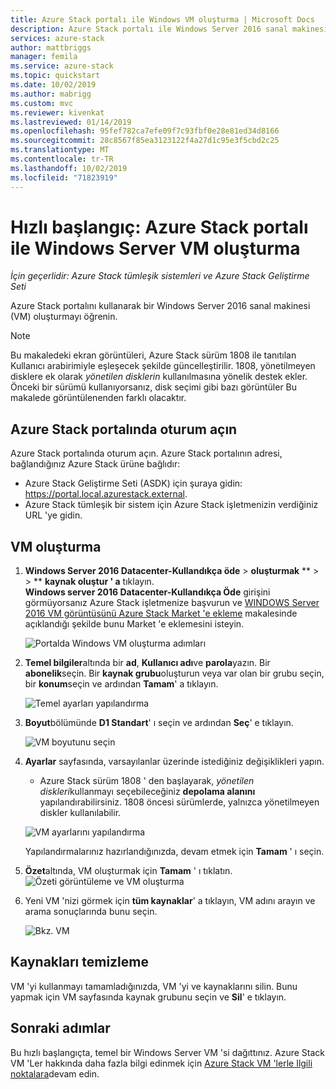 ```yaml
---
title: Azure Stack portalı ile Windows VM oluşturma | Microsoft Docs
description: Azure Stack portalı ile Windows Server 2016 sanal makinesi (VM) oluşturmayı öğrenin.
services: azure-stack
author: mattbriggs
manager: femila
ms.service: azure-stack
ms.topic: quickstart
ms.date: 10/02/2019
ms.author: mabrigg
ms.custom: mvc
ms.reviewer: kivenkat
ms.lastreviewed: 01/14/2019
ms.openlocfilehash: 95fef782ca7efe09f7c93fbf0e28e81ed34d8166
ms.sourcegitcommit: 28c8567f85ea3123122f4a27d1c95e3f5cbd2c25
ms.translationtype: MT
ms.contentlocale: tr-TR
ms.lasthandoff: 10/02/2019
ms.locfileid: "71823919"
---
```

# <a name="quickstart-create-a-windows-server-vm-with-the-azure-stack-portal"></a>Hızlı başlangıç: Azure Stack portalı ile Windows Server VM oluşturma

*İçin geçerlidir: Azure Stack tümleşik sistemleri ve Azure Stack Geliştirme Seti*

Azure Stack portalını kullanarak bir Windows Server 2016 sanal makinesi (VM) oluşturmayı öğrenin.

> [!NOTE]  
> Bu makaledeki ekran görüntüleri, Azure Stack sürüm 1808 ile tanıtılan Kullanıcı arabirimiyle eşleşecek şekilde güncelleştirilir. 1808, yönetilmeyen disklere ek olarak *yönetilen disklerin* kullanılmasına yönelik destek ekler. Önceki bir sürümü kullanıyorsanız, disk seçimi gibi bazı görüntüler Bu makalede görüntülenenden farklı olacaktır.  


## <a name="sign-in-to-the-azure-stack-portal"></a>Azure Stack portalında oturum açın

Azure Stack portalında oturum açın. Azure Stack portalının adresi, bağlandığınız Azure Stack ürüne bağlıdır:

* Azure Stack Geliştirme Seti (ASDK) için şuraya gidin: https://portal.local.azurestack.external.
* Azure Stack tümleşik bir sistem için Azure Stack işletmenizin verdiğiniz URL 'ye gidin.

## <a name="create-a-vm"></a>VM oluşturma

1. **Windows Server 2016 Datacenter-Kullandıkça öde** > **oluşturmak** ** >  > ** **kaynak oluştur ' a** tıklayın. <br> **Windows server 2016 Datacenter-Kullandıkça Öde** girişini görmüyorsanız Azure Stack işletmenize başvurun ve [WINDOWS Server 2016 VM görüntüsünü Azure Stack Market 'e ekleme](../operator/azure-stack-create-and-publish-marketplace-item.md) makalesinde açıklandığı şekilde bunu Market 'e eklemesini isteyin.

    ![Portalda Windows VM oluşturma adımları](media/azure-stack-quick-windows-portal/image01.png)

2. **Temel bilgiler**altında bir **ad**, **Kullanıcı adı**ve **parola**yazın. Bir **abonelik**seçin. Bir **kaynak grubu**oluşturun veya var olan bir grubu seçin, bir **konum**seçin ve ardından **Tamam**' a tıklayın.

    ![Temel ayarları yapılandırma](media/azure-stack-quick-windows-portal/image02.png)

3. **Boyut**bölümünde **D1 Standart**' ı seçin ve ardından **Seç**' e tıklayın.  

    ![VM boyutunu seçin](media/azure-stack-quick-windows-portal/image03.png)

4. **Ayarlar** sayfasında, varsayılanlar üzerinde istediğiniz değişiklikleri yapın.
   - Azure Stack sürüm 1808 ' den başlayarak, *yönetilen diskleri*kullanmayı seçebileceğiniz **depolama alanını** yapılandırabilirsiniz. 1808 öncesi sürümlerde, yalnızca yönetilmeyen diskler kullanılabilir.  

   ![VM ayarlarını yapılandırma](media/azure-stack-quick-windows-portal/image04.png)  

   Yapılandırmalarınız hazırlandığınızda, devam etmek için **Tamam** ' ı seçin.

5. **Özet**altında, VM oluşturmak için **Tamam** ' ı tıklatın.
    ![Özeti görüntüleme ve VM oluşturma](media/azure-stack-quick-windows-portal/image05.png)

6. Yeni VM 'nizi görmek için **tüm kaynaklar**' a tıklayın, VM adını arayın ve arama sonuçlarında bunu seçin.

    ![Bkz. VM](media/azure-stack-quick-windows-portal/image06.png)

## <a name="clean-up-resources"></a>Kaynakları temizleme

VM 'yi kullanmayı tamamladığınızda, VM 'yi ve kaynaklarını silin. Bunu yapmak için VM sayfasında kaynak grubunu seçin ve **Sil**' e tıklayın.

## <a name="next-steps"></a>Sonraki adımlar

Bu hızlı başlangıçta, temel bir Windows Server VM 'si dağıttınız. Azure Stack VM 'Ler hakkında daha fazla bilgi edinmek için [Azure Stack VM 'lerle Ilgili noktalara](azure-stack-vm-considerations.md)devam edin.
